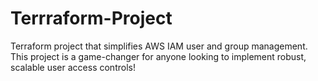 # Terrraform-Project
 Terraform project that simplifies AWS IAM user and group management. This project is a game-changer for anyone looking to implement robust, scalable user access controls!
